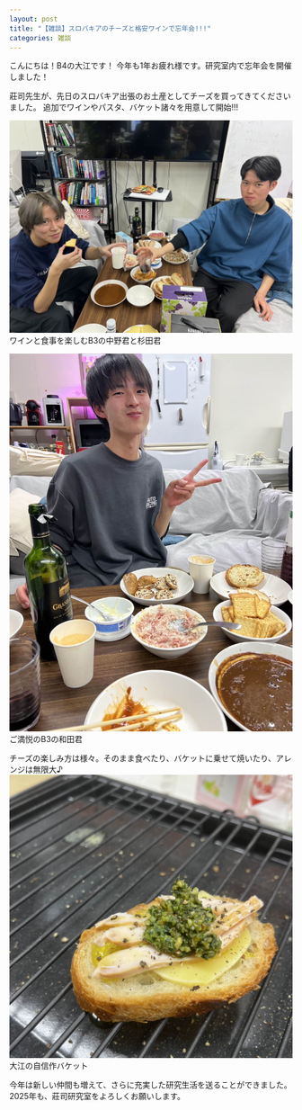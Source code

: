 ```yaml
---
layout: post
title: "【雑談】スロバキアのチーズと格安ワインで忘年会!!!"
categories: 雑談
---
```


こんにちは！B4の大江です！
今年も1年お疲れ様です。研究室内で忘年会を開催しました！  

莊司先生が、先日のスロバキア出張のお土産としてチーズを買ってきてくださいました。
追加でワインやパスタ、バケット諸々を用意して開始!!!

![写真](/assets/img/posts/20241214/wineparty_2.jpg "中野and杉田")
ワインと食事を楽しむB3の中野君と杉田君


![写真](/assets/img/posts/20241214/wineparty_3.jpg "和田")
ご満悦のB3の和田君

チーズの楽しみ方は様々。そのまま食べたり、バケットに乗せて焼いたり、アレンジは無限大♪
![写真](/assets/img/posts/20241214/wineparty_1.jpg "チーズ on バケット")
大江の自信作バケット

今年は新しい仲間も増えて、さらに充実した研究生活を送ることができました。  
2025年も、莊司研究室をよろしくお願いします。